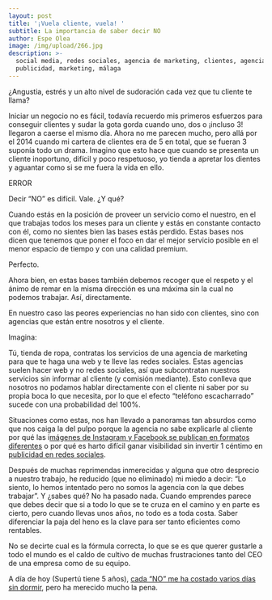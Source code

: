 ```yaml
---
layout: post
title: '¡Vuela cliente, vuela! '
subtitle: La importancia de saber decir NO
author: Espe Olea
image: /img/upload/266.jpg
description: >-
  social media, redes sociales, agencia de marketing, clientes, agencias,
  publicidad, marketing, málaga
---
```

¿Angustia, estrés y un alto nivel de sudoración cada vez que tu cliente te llama? 

Iniciar un negocio no es fácil, todavía recuerdo mis primeros esfuerzos para conseguir clientes y sudar la gota gorda cuando uno, dos o ¡incluso 3! llegaron a caerse el mismo día. Ahora no me parecen mucho, pero allá por el 2014 cuando mi cartera de clientes era de 5 en total, que se fueran 3 suponía todo un drama. Imagino que esto hace que cuando se presenta un cliente inoportuno, difícil y poco respetuoso, yo tienda a apretar los dientes y aguantar como si se me fuera la vida en ello.

ERROR

Decir “NO” es difícil. Vale. ¿Y qué? 

Cuando estás en la posición de proveer un servicio como el nuestro, en el que trabajas todos los meses para un cliente y estás en constante contacto con él, como no sientes bien las bases estás perdido. Estas bases nos dicen que tenemos que poner el foco en dar el mejor servicio posible en el menor espacio de tiempo y con una calidad premium. 

Perfecto. 

Ahora bien, en estas bases también debemos recoger que el respeto y el ánimo de remar en la misma dirección es una máxima sin la cual no podemos trabajar. Así, directamente. 

En nuestro caso las peores experiencias no han sido con clientes, sino con agencias que están entre nosotros y el cliente. 

Imagina:

Tú, tienda de ropa, contratas los servicios de una agencia de marketing para que te haga una web y te lleve las redes sociales. Estas agencias suelen hacer web y no redes sociales, así que subcontratan nuestros servicios sin informar al cliente (y comisión mediante). Esto conlleva que nosotros no podamos hablar directamente con el cliente ni saber por su propia boca lo que necesita, por lo que el efecto “teléfono escacharrado” sucede con una probabilidad del 100%. 

Situaciones como estas, nos han llevado a panoramas tan absurdos como que nos caiga la del pulpo porque la agencia no sabe explicarle al cliente por qué las i[mágenes de Instagram y Facebook se publican en formatos diferentes](https://blog.cool-tabs.com/es/redes-sociales-2019-conoce-tamanos/) o por qué es harto difícil ganar visibilidad sin invertir 1 céntimo en [publicidad en redes sociales](https://www.eleconomista.es/estardondeestes/noticias/9784885/03/19/Cuanto-debo-invertir-en-las-redes-sociales-de-mi-negocio.html). 

Después de muchas reprimendas inmerecidas y alguna que otro desprecio a nuestro trabajo, he reducido (que no eliminado) mi miedo a decir: “Lo siento, lo hemos intentado pero no somos la agencia con la que debes trabajar”. Y ¿sabes qué? No ha pasado nada. Cuando emprendes parece que debes decir que si a todo lo que se te cruza en el camino y en parte es cierto, pero cuando llevas unos años, no todo es a toda costa. Saber diferenciar la paja del heno es la clave para ser tanto eficientes como rentables. 

No se decirte cual es la fórmula correcta, lo que se es que querer gustarle a todo el mundo es el caldo de cultivo de muchas frustraciones tanto del CEO de una empresa como de su equipo. 

A día de hoy (Supertú tiene 5 años), [cada “NO” me ha costado varios días sin dormir](https://lamenteesmaravillosa.com/aprende-decir-no/), pero ha merecido mucho la pena.
